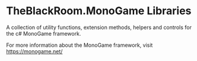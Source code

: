 # TheBlackRoom.MonoGame Libraries

A collection of utility functions, extension methods, helpers and controls for the c# MonoGame framework.

For more information about the MonoGame framework, visit https://monogame.net/
